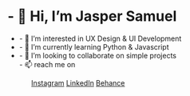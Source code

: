 <h1>
- 👋 Hi, I’m Jasper Samuel 
</h1>
<ul>
<li>- 👀 I’m interested in UX Design & UI Development</li> 
<li>- 🌱 I’m currently learning Python & Javascript</li> 
<li>- 💞️ I’m looking to collaborate on simple projects</li> 
- 📫 reach me on
<ul>
<a href="https://www.instagram.com/jaspersamuelj/">Instagram</a>
<a href="https://in.linkedin.com/in/jasper-samuel-j-063187167">LinkedIn</a>
<a href="https://www.behance.net/jaspersamuel">Behance</a>

<!---
jaspersamuel/jaspersamuel is a ✨ special ✨ repository because its `README.md` (this file) appears on your GitHub profile.
You can click the Preview link to take a look at your changes.
--->
